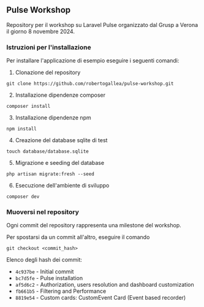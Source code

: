 ## Pulse Workshop

Repository per il workshop su Laravel Pulse organizzato dal Grusp a Verona il giorno 8 novembre 2024.

### Istruzioni per l'installazione

Per installare l'applicazione di esempio eseguire i seguenti comandi:

1. Clonazione del repository
```shell
git clone https://github.com/robertogallea/pulse-workshop.git
```
2. Installazione dipendenze composer
```shell
composer install
```
3. Installazione dipendenze npm
```shell
npm install
```
4. Creazione del database sqlite di test
```shell
touch database/database.sqlite
```
5. Migrazione e seeding del database
```shell
php artisan migrate:fresh --seed
```
6. Esecuzione dell'ambiente di sviluppo
```shell
composer dev
```

### Muoversi nel repository

Ogni commit del repository rappresenta una milestone del workshop.

Per spostarsi da un commit all'altro, eseguire il comando
```shell
git checkout <commit_hash>
```

Elenco degli hash dei commit:
- `4c937be` - Initial commit
- `bc7d5fe` - Pulse installation
- `af5d6c2` - Authorization, users resolution and dashboard customization
- `fb661b5` - Filtering and Performance
- `8819e54` - Custom cards: CustomEvent Card (Event based recorder)
